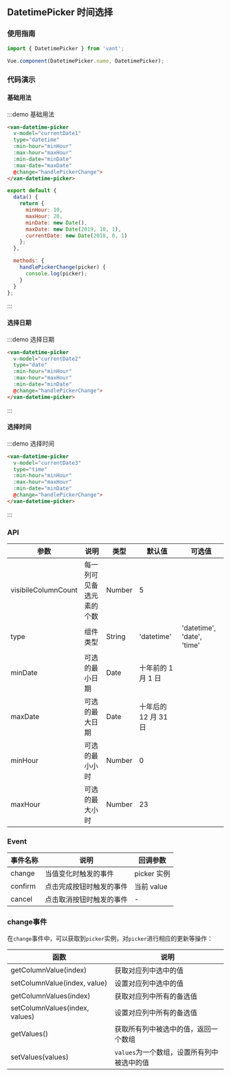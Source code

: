 <script>
export default {
  data() {
    return {
      minHour: 10,
      maxHour: 20,
      minDate: new Date(),
      maxDate: new Date(2019, 10, 1),
      currentDate1: new Date(2018, 0, 1),
      currentDate2: null,
      currentDate3: null
    };
  },

  methods: {
    handlePickerChange(picker) {
      console.log(picker);
    },
    handlePickerCancel() {
      console.log('picker cancel');
    },
    handlePickerConfirm() {
      console.log('picker confirm');
    }
  }
};
</script>

## DatetimePicker 时间选择

### 使用指南
``` javascript
import { DatetimePicker } from 'vant';

Vue.component(DatetimePicker.name, DatetimePicker);
```

### 代码演示

#### 基础用法

:::demo 基础用法
```html
<van-datetime-picker
  v-model="currentDate1"
  type="datetime"
  :min-hour="minHour"
  :max-hour="maxHour"
  :min-date="minDate"
  :max-date="maxDate"
  @change="handlePickerChange">  
</van-datetime-picker>
```

```javascript
export default {
  data() {
    return {
      minHour: 10,
      maxHour: 20,
      minDate: new Date(),
      maxDate: new Date(2019, 10, 1),
      currentDate: new Date(2018, 0, 1)
    };
  },

  methods: {
    handlePickerChange(picker) {
      console.log(picker);
    }
  }
};
```
:::

#### 选择日期

:::demo 选择日期
```html
<van-datetime-picker
  v-model="currentDate2"
  type="date"
  :min-hour="minHour"
  :max-hour="maxHour"
  :min-date="minDate"
  @change="handlePickerChange">  
</van-datetime-picker>
```
:::

#### 选择时间

:::demo 选择时间
```html
<van-datetime-picker
  v-model="currentDate3"
  type="time"
  :min-hour="minHour"
  :max-hour="maxHour"
  :min-date="minDate"
  @change="handlePickerChange">
</van-datetime-picker>
```
:::


### API

| 参数       | 说明      | 类型       | 默认值       | 可选值       |
|-----------|-----------|-----------|-------------|-------------|
| visibileColumnCount | 每一列可见备选元素的个数 | Number  | 5 |   |
| type | 组件类型 | String  | 'datetime' |  'datetime', 'date', 'time' |
| minDate | 可选的最小日期 | Date  | 十年前的 1 月 1 日 |   |
| maxDate | 可选的最大日期 | Date  | 十年后的 12 月 31 日 |   |
| minHour | 可选的最小小时 | Number  | 0 |   |
| maxHour | 可选的最大小时 | Number  | 23 |   |

### Event

| 事件名称       | 说明      | 回调参数 |
|-----------|-----------|-----------|
| change | 当值变化时触发的事件 | picker 实例 |
| confirm | 点击完成按钮时触发的事件 | 当前 value |
| cancel | 点击取消按钮时触发的事件 | - |

### change事件

在`change`事件中，可以获取到`picker`实例，对`picker`进行相应的更新等操作：

| 函数       | 说明      |
|-----------|-----------|
| getColumnValue(index) | 获取对应列中选中的值 |
| setColumnValue(index, value) | 设置对应列中选中的值 |
| getColumnValues(index) | 获取对应列中所有的备选值 |
| setColumnValues(index, values) | 设置对应列中所有的备选值 |
| getValues() | 获取所有列中被选中的值，返回一个数组 |
| setValues(values) | `values`为一个数组，设置所有列中被选中的值 |

